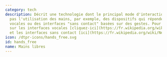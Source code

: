 ```yaml
---
category: tech
description: Décrit une technologie dont le principal mode d'interaction ne nécessite
  pas l'utilisation des mains, par exemple, des dispositifs qui répondent à des commandes
  vocales ou des interfaces "sans contact" basées sur des gestes. Pour en savoir plus
  sur les interfaces vocales [cliquez-ici](https://fr.wikipedia.org/wiki/Interface_utilisateur_vocal)
  et les interfaces sans contact [ici](https://fr.wikipedia.org/wiki/Near-field_communication).
icon: /dtpr-icons/hands_free.svg
id: hands_free
name: Mains libres
---
```

